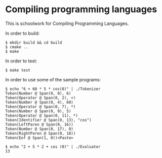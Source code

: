 # Compiling programming languages

This is schoolwork for Compiling Programming Languages.

In order to build:

```
$ mkdir build && cd build
$ cmake ..
$ make
```

In order to test:

```
$ make test
```

In order to use some of the sample programs:

```
$ echo "6 + 60 * 5 * cos(0)" | ./Tokenizer
Token(Number @ Span(0, 0), 6)
Token(Operator @ Span(0, 2), +)
Token(Number @ Span(0, 4), 60)
Token(Operator @ Span(0, 7), *)
Token(Number @ Span(0, 9), 5)
Token(Operator @ Span(0, 11), *)
Token(Identifier @ Span(0, 13), "cos")
Token(LeftParen @ Span(0, 16))
Token(Number @ Span(0, 17), 0)
Token(RightParen @ Span(0, 18))
Token(Eof @ Span(1, 0))<Paste>
```

```
$ echo "2 + 5 * 2 + cos (0)" | ./Evaluator
13
```
